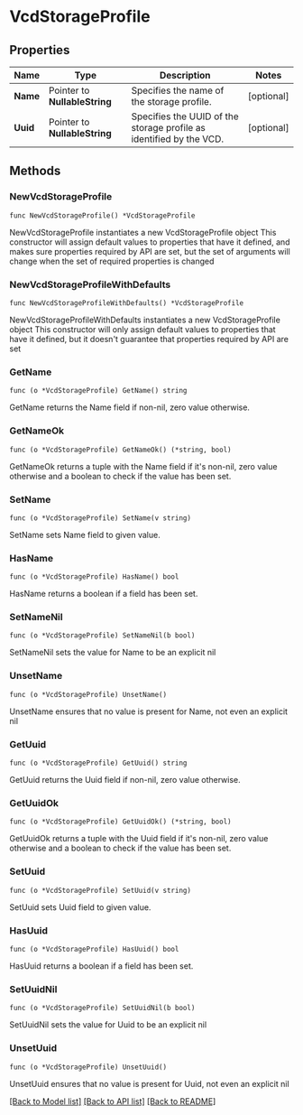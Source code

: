 # VcdStorageProfile

## Properties

Name | Type | Description | Notes
------------ | ------------- | ------------- | -------------
**Name** | Pointer to **NullableString** | Specifies the name of the storage profile. | [optional] 
**Uuid** | Pointer to **NullableString** | Specifies the UUID of the storage profile as identified by the VCD. | [optional] 

## Methods

### NewVcdStorageProfile

`func NewVcdStorageProfile() *VcdStorageProfile`

NewVcdStorageProfile instantiates a new VcdStorageProfile object
This constructor will assign default values to properties that have it defined,
and makes sure properties required by API are set, but the set of arguments
will change when the set of required properties is changed

### NewVcdStorageProfileWithDefaults

`func NewVcdStorageProfileWithDefaults() *VcdStorageProfile`

NewVcdStorageProfileWithDefaults instantiates a new VcdStorageProfile object
This constructor will only assign default values to properties that have it defined,
but it doesn't guarantee that properties required by API are set

### GetName

`func (o *VcdStorageProfile) GetName() string`

GetName returns the Name field if non-nil, zero value otherwise.

### GetNameOk

`func (o *VcdStorageProfile) GetNameOk() (*string, bool)`

GetNameOk returns a tuple with the Name field if it's non-nil, zero value otherwise
and a boolean to check if the value has been set.

### SetName

`func (o *VcdStorageProfile) SetName(v string)`

SetName sets Name field to given value.

### HasName

`func (o *VcdStorageProfile) HasName() bool`

HasName returns a boolean if a field has been set.

### SetNameNil

`func (o *VcdStorageProfile) SetNameNil(b bool)`

 SetNameNil sets the value for Name to be an explicit nil

### UnsetName
`func (o *VcdStorageProfile) UnsetName()`

UnsetName ensures that no value is present for Name, not even an explicit nil
### GetUuid

`func (o *VcdStorageProfile) GetUuid() string`

GetUuid returns the Uuid field if non-nil, zero value otherwise.

### GetUuidOk

`func (o *VcdStorageProfile) GetUuidOk() (*string, bool)`

GetUuidOk returns a tuple with the Uuid field if it's non-nil, zero value otherwise
and a boolean to check if the value has been set.

### SetUuid

`func (o *VcdStorageProfile) SetUuid(v string)`

SetUuid sets Uuid field to given value.

### HasUuid

`func (o *VcdStorageProfile) HasUuid() bool`

HasUuid returns a boolean if a field has been set.

### SetUuidNil

`func (o *VcdStorageProfile) SetUuidNil(b bool)`

 SetUuidNil sets the value for Uuid to be an explicit nil

### UnsetUuid
`func (o *VcdStorageProfile) UnsetUuid()`

UnsetUuid ensures that no value is present for Uuid, not even an explicit nil

[[Back to Model list]](../README.md#documentation-for-models) [[Back to API list]](../README.md#documentation-for-api-endpoints) [[Back to README]](../README.md)


